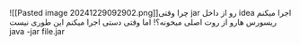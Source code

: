 ![[Pasted image 20241229092902.png]]چرا وقتی jar رو از داخل idea اجرا میکنم ریسورس هارو از روت اصلی میخونه؟! اما وقتی دستی اجرا میکنم این طوری نیست java -jar file.jar





